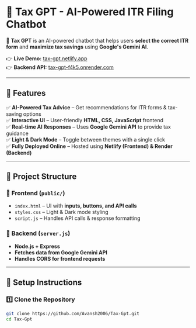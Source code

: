 # 🏦 Tax GPT - AI-Powered ITR Filing Chatbot

🚀 **Tax GPT** is an AI-powered chatbot that helps users **select the correct ITR form** and **maximize tax savings** using **Google's Gemini AI**.  

👉 **Live Demo:** [tax-gpt.netlify.app](https://tax-gpt.netlify.app)  
👉 **Backend API:** [tax-gpt-f4k5.onrender.com](https://tax-gpt-f4k5.onrender.com/)  

---

## 📌 Features
✅ **AI-Powered Tax Advice** – Get recommendations for ITR forms & tax-saving options  
✅ **Interactive UI** – User-friendly **HTML, CSS, JavaScript** frontend  
✅ **Real-time AI Responses** – Uses **Google Gemini API** to provide tax guidance  
✅ **Light & Dark Mode** – Toggle between themes with a single click  
✅ **Fully Deployed Online** – Hosted using **Netlify (Frontend) & Render (Backend)**  

---

## 📌 Project Structure
### 🔹 **Frontend (`public/`)**
- `index.html` – UI with **inputs, buttons, and API calls**
- `styles.css` – Light & Dark mode styling  
- `script.js` – Handles API calls & response formatting  

### 🔹 **Backend (`server.js`)**
- **Node.js + Express**
- **Fetches data from Google Gemini API**
- **Handles CORS for frontend requests**

---

## 🚀 **Setup Instructions**
### **1️⃣ Clone the Repository**
```sh
git clone https://github.com/Avansh2006/Tax-Gpt.git
cd Tax-Gpt
